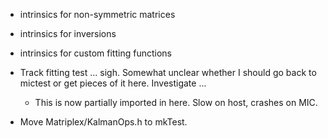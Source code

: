 * intrinsics for non-symmetric matrices
* intrinsics for inversions
* intrinsics for custom fitting functions

* Track fitting test ... sigh. Somewhat unclear whether I should go back to
  mictest or get pieces of it here. Investigate ...
   * This is now partially imported in here. Slow on host, crashes on MIC.

* Move Matriplex/KalmanOps.h to mkTest.
